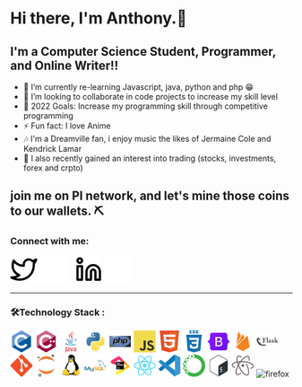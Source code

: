 # Hi there, I'm Anthony.👋 


## I'm a Computer Science Student, Programmer, and Online Writer!!

- 🌱 I’m currently re-learning Javascript, java, python and php 😁
- 👯 I’m looking to collaborate in code projects to increase my skill level
- 🥅 2022 Goals: Increase my programming skill through competitive programming
- ⚡ Fun fact: I love Anime
- 🎶 I'm a Dreamville fan, i enjoy music the likes of Jermaine Cole and Kendrick Lamar
- 🤑 I also recently gained an interest into trading (stocks, investments, forex and crpto)

## join me on PI network, and let's mine those coins to our wallets. ⛏

### Connect with me:

[![website](./img/twitter-light.svg)](https://twitter.com/Anthony11hub#gh-light-mode-only)
[![website](./img/twitter-dark.svg)](https://twitter.com/Anthony11hub#gh-dark-mode-only)
&nbsp;&nbsp;
[![website](./img/linkedin-light.svg)](https://linkedin.com/in/anthony-mwaura-b08b69218/r#gh-light-mode-only)
[![website](./img/linkedin-dark.svg)](https://linkedin.com/in/anthony-mwaura-b08b69218/#gh-dark-mode-only)
&nbsp;&nbsp;

---

### :hammer_and_wrench:Technology Stack :

<div>
  <img src="https://github.com/devicons/devicon/blob/master/icons/c/c-original.svg" width="40" height="40" alt="C"/>
  <img src="https://github.com/devicons/devicon/blob/master/icons/cplusplus/cplusplus-original.svg" width="40" height="40" alt="cplusplus"/>
  <img src="https://github.com/devicons/devicon/blob/master/icons/java/java-original-wordmark.svg" width="40" height="40" alt="java"/>
  <img src="https://github.com/devicons/devicon/blob/master/icons/python/python-original.svg" width="40" height="40" alt="python"/>
  <img src="https://github.com/devicons/devicon/blob/master/icons/php/php-original.svg" width="40" height="40" alt="php"/>
  <img src="https://github.com/devicons/devicon/blob/master/icons/javascript/javascript-original.svg" width="40" height="40" alt="js"/>
  <img src="https://github.com/devicons/devicon/blob/master/icons/html5/html5-original.svg" width="40" height="40" alt="html5"/>
  <img src="https://github.com/devicons/devicon/blob/master/icons/css3/css3-plain-wordmark.svg" width="40" height="40" alt="css3"/>
  <img src="https://github.com/devicons/devicon/blob/master/icons/bootstrap/bootstrap-original.svg" width="40" height="40" alt="bootstrap"/>
  <img src="https://github.com/devicons/devicon/blob/master/icons/firebase/firebase-plain.svg" width="40" height="40" alt="firebase"/>
  <img src="https://github.com/devicons/devicon/blob/master/icons/flask/flask-original-wordmark.svg" width="40" height="40" alt="flask"/>
  <img src="https://github.com/devicons/devicon/blob/master/icons/git/git-original.svg" width="40" height="40" alt="git"/>
  <img src="https://github.com/devicons/devicon/blob/master/icons/jupyter/jupyter-original.svg" width="40" height="40" alt="jupyter"/>
  <img src="https://github.com/devicons/devicon/blob/master/icons/linux/linux-original.svg" width="40" height="40" alt="linux"/>
  <img src="https://github.com/devicons/devicon/blob/master/icons/mysql/mysql-original-wordmark.svg" width="40" height="40" alt="dql"/>
  <img src="https://github.com/devicons/devicon/blob/master/icons/jetbrains/jetbrains-original.svg" width="40" height="40" alt="jetbrains"/>
  <img src="https://github.com/devicons/devicon/blob/master/icons/react/react-original.svg" width="40" height="40" alt="react"/>
  <img src="https://github.com/devicons/devicon/blob/master/icons/vscode/vscode-original.svg" width="40" height="40" alt="vscode"/>
  <img src="https://github.com/devicons/devicon/blob/master/icons/anaconda/anaconda-original.svg" width="40" height="40" alt="anaconda"/>
  <img src="https://github.com/devicons/devicon/blob/master/icons/bash/bash-original.svg" title="Bash" width="40" height="40" alt="bash"/>
  <img src="https://github.com/devicons/devicon/blob/master/icons/atom/atom-original.svg" width="40" height="40" alt="atom"/>
  <img src="https://github.com/devicons/devicon/tree/master/icons/firefox" width="40" height="40" alt="firefox"/>
</div>

<!-- <img align="left" alt="Visual Studio Code" width="26px" src="https://cdn.jsdelivr.net/gh/devicons/devicon/icons/vscode/vscode-original.svg" style="padding-right:10px;" />

<br/>


---


<details>
  <summary>:zap: GitHub Stats</summary>

  <img align="left" alt="Anthony's GitHub Stats" src="https://github-readme-stats.vercel.app/api?username=Anthony11-hub&show_icons=true&hide_border=false&title_color=ff652f&icon_color=FFE400&bg_color=09131B&text_color=ffffff&border_color=0c1a25" />

</details>

[twitter]: https://twitter.com/Anthony11hub
[instagram]: https://instagram.com/codeSTACKr
[linkedin]: https://linkedin.com/in/anthony-mwaura-b08b69218/

